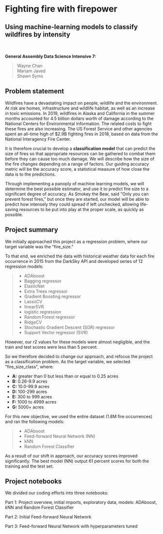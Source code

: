 # Fighting fire with firepower
## Using machine-learning models to classify wildfires by intensity
<br>
<br>
<strong>General Assembly Data Science Intensive 7:</strong><br>

> Wayne Chan <br>
> Mariam Javed <br>
> Shawn Syms 

<a name="problem-statement"></a>
## Problem statement

Wildfires have a devastating impact on people, wildlife and the environment. At risk are homes, infrastructure and  wildlife habitat, as well as an increase in toxic emissions. In 2019, wildfires in Alaska and California in the summer months accounted for 4.5 billion dollars worth of damage according to the National Centers for Environmental Information. The related costs to fight these fires are also increasing. The US Forest Service and other agencies spent an all-time high of \$2.9B fighting fires in 2018, based on data from the National Interagency Fire Center.

It is therefore crucial to develop a **classification model** that can predict the size of fires so that appropriate resources can be gathered to combat them before they can cause too much damage. We will describe how the size of the fire changes depending on a range of factors. Our guiding accuracy metric will be the accuracy score, a statistical measure of how close the data is to the predictions. 

Through implementing a panoply of machine learning models, we will determine the best possible estimator, and use it to predict fire size to a significant degree of accuracy. As Smokey the Bear, said "Only you can prevent forest fires," but once they are started, our model will be able to predict how intensely they could spread if left unchecked, allowing life-saving resources to be put into play at the proper scale, as quickly as possible.



## Project summary

We initially approached this project as a regression problem, where our target variable was the "fire_size." 

To that end, we enriched the data with historical weather data for each fire occurrence in 2015 from the DarkSky API and developed series of 12 regression models: 


> - ADAboost
> - Bagging regressor
> - ElasticNet
> - Extra Trees regressor
> - Gradient Boosting regressor 
> - LassoCV
> - linearSVR  
> - logistic regression
> - Random Forest regressor
> - RidgeCV
> - Stochastic Gradient Descent (SGR) regressor
> - Support Vector regressor (SVR)


However, our r2 values for these models were almost negligible, and the train and test scores were less than 5 percent.

So we therefore decided to change our approach, and refocus the project as a classification problem. As the target variable, we selected "fire_size_class", where:

 - <strong>A:</strong> greater than 0 but less than or equal to 0.25 acres
 - <strong>B:</strong> 0.26-9.9 acres
 - <strong>C:</strong> 10.0-99.9 acres
 - <strong>D:</strong> 100-299 acres 
 - <strong>E:</strong> 300 to 999 acres
 - <strong>F:</strong> 1000 to 4999 acres 
 - <strong>G:</strong> 5000+ acres

For this new objective, we used the entire dataset (1.8M fire occurrences) and ran the following models:

> - ADAboost
> - Feed-forward Neural Network (NN)
> - kNN
> - Random Forest Classifier

As a result of our shift in approach, our accuracy scores improved significantly. The best model (NN) output 61 percent scores for both the training and the test set.



## Project notebooks

We divided our coding efforts into three notebooks:

Part 1: Project overview, initial imports, exploratory data, models: ADAboost, $k$NN and Random Forest Classifier 

Part 2: Initial Feed-forward Neural Network

Part 3: Feed-forward Neural Network with hyperparameters tuned